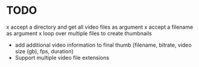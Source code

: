 # TODO
x accept a directory and get all video files as argument
x accept a filename as argument
x loop over multiple files to create thumbnails
- add additional video information to final thumb (filename, bitrate, video size (gb), fps, duration)
- Support multiple video file extensions